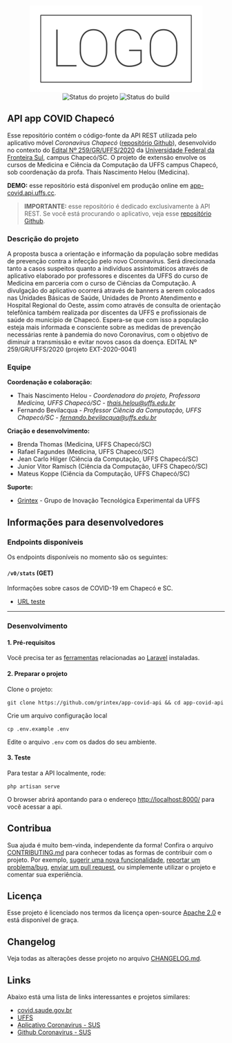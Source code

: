 <p align="center">
    <img width="400" height="200" src=".github/logo.png" title="Logo do projeto"><br />
    <img src="https://img.shields.io/maintenance/yes/2020?style=for-the-badge" title="Status do projeto">
    <img src="https://img.shields.io/github/workflow/status/grintex/app-covid-api/Main?label=Build&logo=github&logoColor=white&style=for-the-badge" title="Status do build">
</p>

## API app COVID Chapecó

Esse repositório contém o código-fonte da API REST utilizada pelo aplicativo móvel *Coronavírus Chapecó* ([repositório Github](https://github.com/grintex/app-covid)), desenvolvido no contexto do [Edital Nº 259/GR/UFFS/2020](https://www.uffs.edu.br/atos-normativos/edital/gr/2020-0259) da [Universidade Federal da Fronteira Sul](https://www.uffs.edu.br), campus Chapecó/SC. O projeto de extensão envolve os cursos de Medicina e Ciência da Computação da UFFS campus Chapecó, sob coordenação da profa. Thais Nascimento Helou (Medicina).

**DEMO:** esse repositório está disponível em produção online em [app-covid.api.uffs.cc](https://app-covid.api.uffs.cc).

> **IMPORTANTE:** esse repositório é dedicado exclusivamente à API REST. Se você está procurando o aplicativo, veja esse [repositório Github](https://github.com/grintex/app-covid).

### Descrição do projeto

A proposta busca a orientação e informação da população sobre medidas de prevenção contra a infecção pelo novo Coronavírus. Será direcionada tanto a casos suspeitos quanto a indivíduos assintomáticos através de aplicativo elaborado por professores e discentes da UFFS do curso de Medicina em parceria com o curso de Ciências da Computação. A divulgação do aplicativo ocorrerá através de banners a serem colocados nas Unidades Básicas de Saúde, Unidades de Pronto Atendimento e Hospital Regional do Oeste, assim como através de consulta de orientação telefônica também realizada por discentes da UFFS e profissionais de saúde do município de Chapecó. Espera-se que com isso a população esteja mais informada e consciente sobre as medidas de prevenção necessárias rente à pandemia do novo Coronavírus, com o objetivo de diminuir a transmissão e evitar novos casos da doença. EDITAL Nº 259/GR/UFFS/2020 (projeto EXT-2020-0041)

### Equipe

**Coordenação e colaboração:**
* Thais Nascimento Helou - _Coordenadora do projeto, Professora Medicina, UFFS Chapecó/SC - [thais.helou@uffs.edu.br](mailto:thais.helou@uffs.edu.br)_
* Fernando Bevilacqua - _Professor Ciência da Computação, UFFS Chapecó/SC - [fernando.bevilacqua@uffs.edu.br](mailto:fernando.bevilacqua@uffs.edu.br)_

**Criação e desenvolvimento:**

* Brenda Thomas (Medicina, UFFS Chapecó/SC)
* Rafael Fagundes (Medicina, UFFS Chapecó/SC)
* Jean Carlo Hilger (Ciência da Computação, UFFS Chapecó/SC)
* Junior Vitor Ramisch (Ciência da Computação, UFFS Chapecó/SC)
* Mateus Koppe (Ciência da Computação, UFFS Chapecó/SC)

**Suporte:**

* [Grintex](https://grintex.uffs.cc) - Grupo de Inovação Tecnológica Experimental da UFFS

## Informações para desenvolvedores

### Endpoints disponíveis

Os endpoints disponíveis no momento são os seguintes:

#### `/v0/stats` (GET)

Informações sobre casos de COVID-19 em Chapecó e SC.

- [URL teste](https://app-covid.api.uffs.cc/v0/stats)

___

### Desenvolvimento

#### 1. Pré-requisitos

Você precisa ter as [ferramentas](https://laravel.com/docs/7.x/installation) relacionadas ao [Laravel](https://laravel.com) instaladas.


#### 2. Preparar o projeto

Clone o projeto:

```
git clone https://github.com/grintex/app-covid-api && cd app-covid-api
```

Crie um arquivo configuração local

```
cp .env.example .env
```

Edite o arquivo `.env` com os dados do seu ambiente.


#### 3. Teste

Para testar a API localmente, rode:

```
php artisan serve
```

O browser abrirá apontando para o endereço [http://localhost:8000/](http://localhost:8000/) para você acessar a api.


## Contribua

Sua ajuda é muito bem-vinda, independente da forma! Confira o arquivo [CONTRIBUTING.md](CONTRIBUTING.md) para conhecer todas as formas de contribuir com o projeto. Por exemplo, [sugerir uma nova funcionalidade](https://github.com/grintex/app-covid-api/issues/new?assignees=&labels=&template=feature_request.md&title=), [reportar um problema/bug](https://github.com/grintex/app-covid-api/issues/new?assignees=&labels=bug&template=bug_report.md&title=), [enviar um pull request](https://github.com/grintex/hacktoberfest/blob/master/docs/tutorial-pull-request.md), ou simplemente utilizar o projeto e comentar sua experiência.

## Licença

Esse projeto é licenciado nos termos da licença open-source [Apache 2.0](https://choosealicense.com/licenses/apache-2.0/) e está disponível de graça.

## Changelog

Veja todas as alterações desse projeto no arquivo [CHANGELOG.md](CHANGELOG.md).


## Links

Abaixo está uma lista de links interessantes e projetos similares:

* [covid.saude.gov.br](https://covid.saude.gov.br/)
* [UFFS](https://www.uffs.edu.br)
* [Aplicativo Coronavirus - SUS](https://www.gov.br/pt-br/apps/coronavirus-sus)
* [Github Coronavirus - SUS](https://github.com/spbgovbr/aplicativo-coronavirus-sus)

